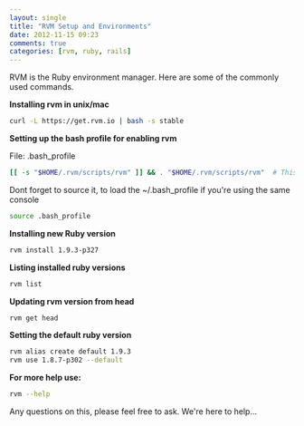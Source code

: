 ```yaml
---
layout: single
title: "RVM Setup and Environments"
date: 2012-11-15 09:23
comments: true
categories: [rvm, ruby, rails]
---
```


RVM is the Ruby environment manager. Here are some of the commonly used
commands.

**Installing rvm in unix/mac**

```sh
curl -L https://get.rvm.io | bash -s stable 
```

**Setting up the bash profile for enabling rvm**

File: .bash_profile
```sh
[[ -s "$HOME/.rvm/scripts/rvm" ]] && . "$HOME/.rvm/scripts/rvm"  # This loads RVM
```

Dont forget to source it, to load the ~/.bash_profile if you're using the same console
```sh
source .bash_profile
```

**Installing new Ruby version**
```sh
rvm install 1.9.3-p327
```

**Listing installed ruby versions**
```sh
rvm list
```


**Updating rvm version from head**
```sh
rvm get head
```


**Setting the default ruby version**
```sh
rvm alias create default 1.9.3
rvm use 1.8.7-p302 --default
```



**For more help use:**

```sh
rvm --help
```


Any questions on this, please feel free to ask. We're here to help...
